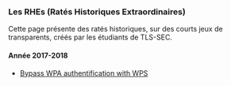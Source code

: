 ### Les RHEs (Ratés Historiques Extraordinaires)

Cette page présente des ratés historiques, sur des courts jeux de transparents, créés par les étudiants de TLS-SEC.

#### Année 2017-2018

   * [Bypass WPA authentification with WPS](/documents/RHE/WPS.pdf)


